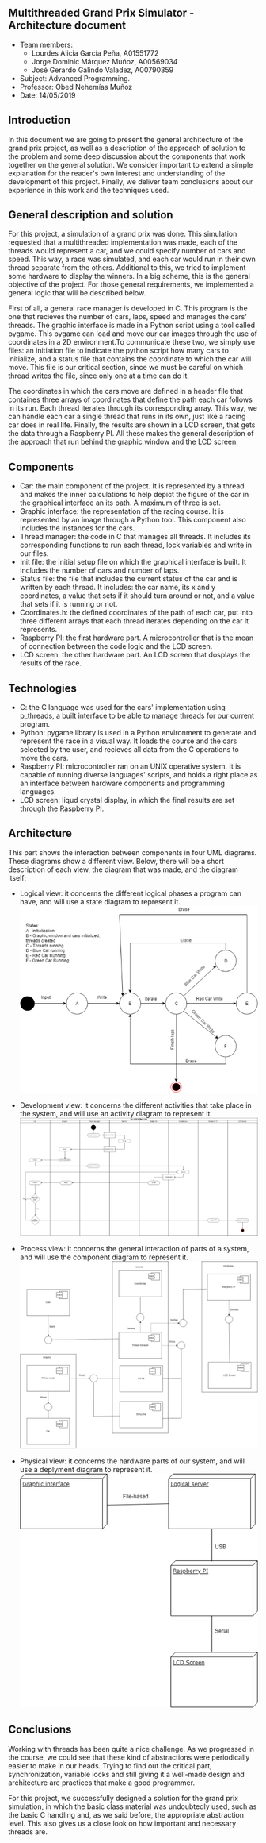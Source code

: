 Multithreaded Grand Prix Simulator - Architecture document
----------------------------------

- Team members:
	- Lourdes Alicia García Peña, A01551772
	- Jorge Dominic Márquez Muñoz, A00569034
	- José Gerardo Galindo Valadez, A00790359
- Subject: Advanced Programming.
- Professor: Obed Nehemías Muñoz
- Date: 14/05/2019

Introduction
----------------------
In this document we are going to present the general architecture of the grand prix project, as well as a description of the approach of solution to the problem and some deep discussion about the components that work together on the general solution. We consider important to extend a simple explanation for the reader's own interest and understanding of the development of this project. Finally, we deliver team conclusions about our experience in this work and the techniques used.

General description and solution
--------------------
For this project, a simulation of a grand prix was done. This simulation requested that a multithreaded implementation was made, each of the threads would represent a car, and we could specify number of cars and speed. This way, a race was simulated, and each car would run in their own thread separate from the others. Additional to this, we tried to implement some hardware to display the winners. In a big scheme, this is the general objective of the project. For those general requirements, we implemented a general logic that will be described below. 

First of all, a general race manager is developed in C. This program is the one that recieves the number of cars, laps, speed and manages the cars' threads. The graphic interface is made in a Python script using a tool called pygame. This pygame can load and move our car images through the use of coordinates in a 2D environment.To communicate these two, we simply use files: an initiation file to indicate the python script how many cars to initialize, and a status file that contains the coordinate to which the car will move. This file is our critical section, since we must be careful on which thread writes the file, since only one at a time can do it.

The coordinates in which the cars move are defined in a header file that containes three arrays of coordinates that define the path each car follows in its run. Each thread iterates through its corresponding array. This way, we can handle each car a single thread that runs in its own, just like a racing car does in real life. Finally, the results are shown in a LCD screen, that gets the data through a Raspberry PI. All these makes the general description of the approach that run behind the graphic window and the LCD screen.

Components
------------
- Car: the main component of the project. It is represented by a thread and makes the inner calculations to help depict the figure of the car in the graphical interface an its path. A maximum of three is set.
- Graphic interface: the representation of the racing course. It is represented by an image through a Python tool. This component also includes the instances for the cars.
- Thread manager: the code in C that manages all threads. It includes its corresponding functions to run each thread, lock variables and write in our files.
- Init file: the initial setup file on which the graphical interface is built. It includes the number of cars and number of laps.
- Status file: the file that includes the current status of the car and is written by each thread. It includes: the car name, its x and y coordinates, a value that sets if it should turn around or not, and a value that sets if it is running or not.
- Coordinates.h: the defined coordinates of the path of each car, put into three different arrays that each thread iterates depending on the car it represents.
- Raspberry PI: the first hardware part. A microcontroller that is the mean of connection between the code logic and the LCD screen.
- LCD screen: the other hardware part. An LCD screen that dosplays the results of the race.


Technologies
-------------
- C: the C language was used for the cars' implementation using p_threads, a built interface to be able to manage threads for our current program. 
- Python: pygame library is used in a Python environment to generate and represent the race in a visual way. It loads the course and the cars selected by the user, and recieves all data from the C operations to move the cars.
- Raspberry PI: microcontroller ran on an UNIX operative system. It is capable of running diverse languages' scripts, and holds a right place as an interface between hardware components and programming languages.
- LCD screen: liqud crystal display, in which the final results are set through the Raspberry PI.


Architecture
-------------------------------
This part shows the interaction between components in four UML diagrams. These diagrams show a different view. Below, there will be a short description of each view, the diagram that was made, and the diagram itself:

- Logical view: it concerns the different logical phases a program can have, and will use a state diagram to represent it.
![state](state.png)

- Development view: it concerns the different activities that take place in the system, and will use an activity diagram to represent it.
![activity](activity.png)

- Process view: it concerns the general interaction of parts of a system, and will use the component diagram to represent it.
![component](component.png)

- Physical view: it concerns the hardware parts of our system, and will use a deplyment diagram to represent it.
![deploy](deploy.png)

Conclusions
------------------
Working with threads has been quite a nice challenge. As we progressed in the course, we could see that these kind of abstractions were periodically easier to make in our heads. Trying to find out the critical part, synchronization, variable locks and still giving it a well-made design and architecture are practices that make a good programmer. 

For this project, we successfully designed a solution for the grand prix simulation, in which the basic class material was undoubtedly used, such as the basic C handling and, as we said before, the appropriate abstraction level. This also gives us a close look on how important and necessary threads are. 
